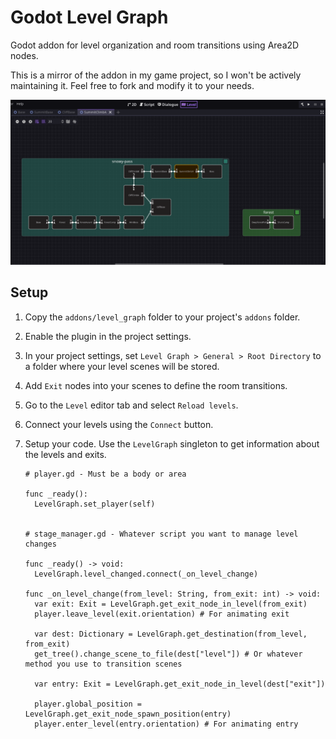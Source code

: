 # Godot Level Graph

Godot addon for level organization and room transitions using Area2D nodes.

This is a mirror of the addon in my game project, so I won't be actively maintaining it. Feel free to fork and modify it to your needs.

![alt text](.github/preview.png)

## Setup

1. Copy the `addons/level_graph` folder to your project's `addons` folder.
2. Enable the plugin in the project settings.
3. In your project settings, set `Level Graph > General > Root Directory` to a folder where your level scenes will be stored.
4. Add `Exit` nodes into your scenes to define the room transitions.
5. Go to the `Level` editor tab and select `Reload levels`.
6. Connect your levels using the `Connect` button.
7. Setup your code. Use the `LevelGraph` singleton to get information about the levels and exits.

   ```gdscript
   # player.gd - Must be a body or area

   func _ready():
     LevelGraph.set_player(self)


   # stage_manager.gd - Whatever script you want to manage level changes

   func _ready() -> void:
     LevelGraph.level_changed.connect(_on_level_change)

   func _on_level_change(from_level: String, from_exit: int) -> void:
     var exit: Exit = LevelGraph.get_exit_node_in_level(from_exit)
     player.leave_level(exit.orientation) # For animating exit

     var dest: Dictionary = LevelGraph.get_destination(from_level, from_exit)
     get_tree().change_scene_to_file(dest["level"]) # Or whatever method you use to transition scenes

     var entry: Exit = LevelGraph.get_exit_node_in_level(dest["exit"])

     player.global_position = LevelGraph.get_exit_node_spawn_position(entry)
     player.enter_level(entry.orientation) # For animating entry
   ```

